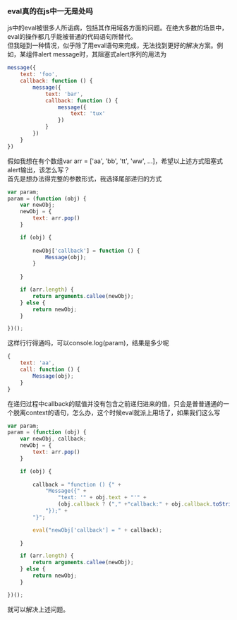 ### eval真的在js中一无是处吗

js中的eval被很多人所诟病，包括其作用域各方面的问题。在绝大多数的场景中，eval的操作都几乎能被普通的代码语句所替代。
<br>
但我碰到一种情况，似乎除了用eval语句来完成，无法找到更好的解决方案。例如，某组件alert message时，其阻塞式alert序列的用法为
```javascript
message({
    text: 'foo',
    callback: function () {
        message({
            text: 'bar',
            callback: function () {
                message({
                    text: 'tux'
                })
            }
        })
    }
})
```
假如我想在有个数组var arr = ['aa', 'bb', 'tt', 'ww', ...]，希望以上述方式阻塞式alert输出，该怎么写？
<br/>
首先是想办法得完整的参数形式，我选择尾部递归的方式
```javascript
var param;
param = (function (obj) {
    var newObj;
    newObj = {
        text: arr.pop()
    }

    if (obj) {
        
        newObj['callback'] = function () {
            Message(obj);  
        }
       
    }

    if (arr.length) {
        return arguments.callee(newObj);
    } else {
        return newObj;
    }

})();
```
这样行行得通吗，可以console.log(param)，结果是多少呢
```javascript
{
    text: 'aa',
    call: function () {
        Message(obj);
    }
}
```
在递归过程中callback的赋值并没有包含之前递归进来的值，只会是普普通通的一个脱离context的语句，怎么办，这个时候eval就派上用场了，如果我们这么写
```javascript
var param;
param = (function (obj) {
    var newObj, callback;
    newObj = {
        text: arr.pop()
    }

    if (obj) {
        
        callback = "function () {" +
            "Message({" +
                "text: '" + obj.text + "'" + 
                (obj.callback ? ("," +"callback:" + obj.callback.toString()) : '') +
            "});" +
        "}";

        eval("newObj['callback'] = " + callback);
       
    }

    if (arr.length) {
        return arguments.callee(newObj);
    } else {
        return newObj;
    }

})();

```
就可以解决上述问题。

